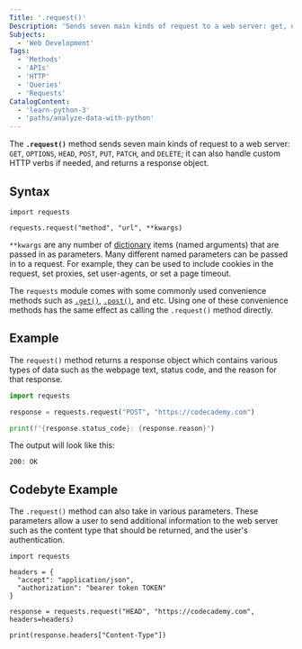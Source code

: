 ```yaml
---
Title: '.request()'
Description: 'Sends seven main kinds of request to a web server: get, options, head, post, put, patch, and delete; it can also handle custom HTTP verbs if needed, and returns a response object.'
Subjects:
  - 'Web Development'
Tags:
  - 'Methods'
  - 'APIs'
  - 'HTTP'
  - 'Queries'
  - 'Requests'
CatalogContent:
  - 'learn-python-3'
  - 'paths/analyze-data-with-python'
---
```


The **`.request()`** method sends seven main kinds of request to a web server: `GET`, `OPTIONS`, `HEAD`, `POST`, `PUT`, `PATCH`, and `DELETE`; it can also handle custom HTTP verbs if needed, and returns a response object.

## Syntax

```pseudo
import requests

requests.request("method", "url", **kwargs)
```

`**kwargs` are any number of [dictionary](https://www.codecademy.com/resources/docs/python/dictionaries) items (named arguments) that are passed in as parameters. Many different named parameters can be passed in to a request. For example, they can be used to include cookies in the request, set proxies, set user-agents, or set a page timeout.

The `requests` module comes with some commonly used convenience methods such as [`.get()`](https://www.codecademy.com/resources/docs/python/requests-module/get), [`.post()`](https://www.codecademy.com/resources/docs/python/requests-module/post), and etc. Using one of these convenience methods has the same effect as calling the `.request()` method directly.

## Example

The `request()` method returns a response object which contains various types of data such as the webpage text, status code, and the reason for that response.

```py
import requests

response = requests.request("POST", "https://codecademy.com")

print(f"{response.status_code}: {response.reason}")
```

The output will look like this:

```shell
200: OK
```

## Codebyte Example

The `.request()` method can also take in various parameters. These parameters allow a user to send additional information to the web server such as the content type that should be returned, and the user's authentication.

```codebyte/python
import requests

headers = {
  "accept": "application/json",
  "authorization": "bearer token TOKEN"
}

response = requests.request("HEAD", "https://codecademy.com", headers=headers)

print(response.headers["Content-Type"])
```

